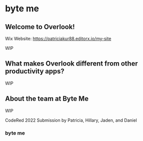 # byte me
## Welcome to Overlook!

Wix Website: https://patriciakur88.editorx.io/my-site

WIP

## What makes Overlook different from other productivity apps?

WIP

## About the team at Byte Me

WIP

CodeRed 2022 Submission by Patricia, Hillary, Jaden, and Daniel

### byte me
